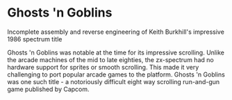 # Ghosts 'n Goblins

Incomplete assembly and reverse engineering of Keith Burkhill's impressive 1986 spectrum title

Ghosts 'n Goblins was notable at the time for its impressive scrolling. Unlike the arcade machines of the mid to late eighties, the zx-spectrum had no hardware support for sprites or smooth scrolling. This made it very challenging to port popular arcade games to the platform. Ghosts 'n Goblins was one such title - a notoriously difficult eight way scrolling run-and-gun game published by Capcom.


  